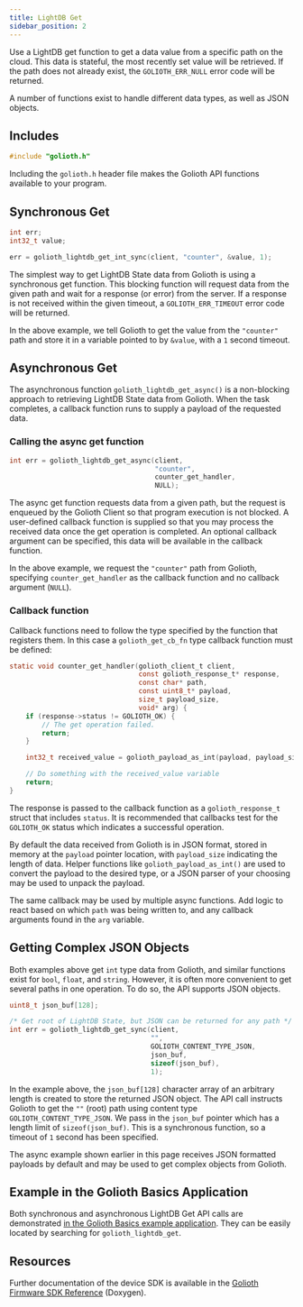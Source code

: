 ```yaml
---
title: LightDB Get
sidebar_position: 2
---
```


Use a LightDB get function to get a data value from a specific path on the
cloud. This data is stateful, the most recently set value will be retrieved. If
the path does not already exist, the `GOLIOTH_ERR_NULL` error code will be
returned.

A number of functions exist to handle different data types, as well as JSON
objects.

## Includes

```c
#include "golioth.h"
```

Including the `golioth.h` header file makes the Golioth API functions available
to your program.

## Synchronous Get

```c
int err;
int32_t value;

err = golioth_lightdb_get_int_sync(client, "counter", &value, 1);
```

The simplest way to get LightDB State data from Golioth is using a synchronous
get function. This blocking function will request data from the given path and
wait for a response (or error) from the server. If a response is not received
within the given timeout, a `GOLIOTH_ERR_TIMEOUT` error code will be returned.

In the above example, we tell Golioth to get the value from the `"counter"` path
and store it in a variable pointed to by `&value`, with a `1` second timeout.

## Asynchronous Get

The asynchronous function `golioth_lightdb_get_async()` is a non-blocking
approach to retrieving LightDB State data from Golioth. When the task completes,
a callback function runs to supply a payload of the requested data.

### Calling the async get function

```c
int err = golioth_lightdb_get_async(client,
                                    "counter",
                                    counter_get_handler,
                                    NULL);
```

The async get function requests data from a given path, but the request is
enqueued by the Golioth Client so that program execution is not blocked. A
user-defined callback function is supplied so that you may process the received
data once the get operation is completed. An optional callback argument can be
specified, this data will be available in the callback function.

In the above example, we request the `"counter"` path from Golioth, specifying
`counter_get_handler` as the callback function and no callback argument
(`NULL`).

### Callback function

Callback functions need to follow the type specified by the function that
registers them. In this case a `golioth_get_cb_fn` type callback function must
be defined:

```c
static void counter_get_handler(golioth_client_t client,
                                const golioth_response_t* response,
                                const char* path,
                                const uint8_t* payload,
                                size_t payload_size,
                                void* arg) {
    if (response->status != GOLIOTH_OK) {
        // The get operation failed.
        return;
    }

    int32_t received_value = golioth_payload_as_int(payload, payload_size);

    // Do something with the received_value variable
    return;
}
```

The response is passed to the callback function as a `golioth_response_t` struct
that includes `status`. It is recommended that callbacks test for the
`GOLIOTH_OK` status which indicates a successful operation.

By default the data received from Golioth is in JSON format, stored in memory at
the `payload` pointer location, with `payload_size` indicating the length of
data. Helper functions like `golioth_payload_as_int()` are used to convert the
payload to the desired type, or a JSON parser of your choosing may be used to
unpack the payload.

The same callback may be used by multiple async functions. Add logic to react
based on which `path` was being written to, and any callback arguments found in
the `arg` variable.

## Getting Complex JSON Objects

Both examples above get `int` type data from Golioth, and similar functions exist
for `bool`, `float`, and `string`. However, it is often more convenient to get
several paths in one operation. To do so, the API supports JSON objects.

```c
uint8_t json_buf[128];

/* Get root of LightDB State, but JSON can be returned for any path */
int err = golioth_lightdb_get_sync(client,
                                   "",
                                   GOLIOTH_CONTENT_TYPE_JSON,
                                   json_buf,
                                   sizeof(json_buf),
                                   1);
```

In the example above, the `json_buf[128]` character array of an arbitrary length
is created to store the returned JSON object. The API call instructs Golioth to
get the `""` (root) path using content type `GOLIOTH_CONTENT_TYPE_JSON`. We pass
in the `json_buf` pointer which has a length limit of `sizeof(json_buf)`. This
is a synchronous function, so a timeout of `1` second has been specified.

The async example shown earlier in this page receives JSON formatted payloads by
default and may be used to get complex objects from Golioth.

## Example in the Golioth Basics Application

Both synchronous and asynchronous LightDB Get API calls are demonstrated [in the
Golioth Basics example
application](https://github.com/golioth/golioth-firmware-sdk/blob/develop/examples/common/golioth_basics.c).
They can be easily located by searching for `golioth_lightdb_get`.

## Resources

Further documentation of the device SDK is available in the [Golioth Firmware
SDK
Reference](https://firmware-sdk-docs.golioth.io/group__golioth__lightdb.html)
(Doxygen).
